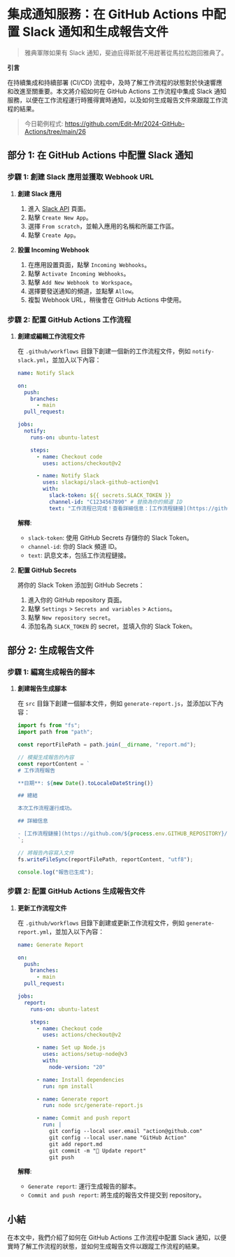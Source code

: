 # 集成通知服務：在 GitHub Actions 中配置 Slack 通知和生成報告文件

> 雅典軍隊如果有 Slack 通知，斐迪庇得斯就不用趕著從馬拉松跑回雅典了。

**引言**

在持續集成和持續部署 (CI/CD) 流程中，及時了解工作流程的狀態對於快速響應和改進至關重要。本文將介紹如何在 GitHub Actions 工作流程中集成 Slack 通知服務，以便在工作流程運行時獲得實時通知，以及如何生成報告文件來跟蹤工作流程的結果。

> 今日範例程式: <https://github.com/Edit-Mr/2024-GitHub-Actions/tree/main/26>

## 部分 1: 在 GitHub Actions 中配置 Slack 通知

### 步驟 1: 創建 Slack 應用並獲取 Webhook URL

1. **創建 Slack 應用**

   1. 進入 [Slack API](https://api.slack.com/apps) 頁面。
   2. 點擊 `Create New App`。
   3. 選擇 `From scratch`，並輸入應用的名稱和所屬工作區。
   4. 點擊 `Create App`。

2. **設置 Incoming Webhook**

   1. 在應用設置頁面，點擊 `Incoming Webhooks`。
   2. 點擊 `Activate Incoming Webhooks`。
   3. 點擊 `Add New Webhook to Workspace`。
   4. 選擇要發送通知的頻道，並點擊 `Allow`。
   5. 複製 Webhook URL，稍後會在 GitHub Actions 中使用。

### 步驟 2: 配置 GitHub Actions 工作流程

1. **創建或編輯工作流程文件**

   在 `.github/workflows` 目錄下創建一個新的工作流程文件，例如 `notify-slack.yml`，並加入以下內容：

   ```yaml
   name: Notify Slack

   on:
     push:
       branches:
         - main
     pull_request:

   jobs:
     notify:
       runs-on: ubuntu-latest

       steps:
         - name: Checkout code
           uses: actions/checkout@v2

         - name: Notify Slack
           uses: slackapi/slack-github-action@v1
           with:
             slack-token: ${{ secrets.SLACK_TOKEN }}
             channel-id: "C1234567890" # 替換為你的頻道 ID
             text: "工作流程已完成！查看詳細信息：[工作流程鏈接](https://github.com/${{ github.repository }}/actions/runs/${{ github.run_id }})"
   ```

   **解釋**:

   - `slack-token`: 使用 GitHub Secrets 存儲你的 Slack Token。
   - `channel-id`: 你的 Slack 頻道 ID。
   - `text`: 訊息文本，包括工作流程鏈接。

2. **配置 GitHub Secrets**

   將你的 Slack Token 添加到 GitHub Secrets：

   1. 進入你的 GitHub repository 頁面。
   2. 點擊 `Settings` > `Secrets and variables` > `Actions`。
   3. 點擊 `New repository secret`。
   4. 添加名為 `SLACK_TOKEN` 的 secret，並填入你的 Slack Token。

## 部分 2: 生成報告文件

### 步驟 1: 編寫生成報告的腳本

1. **創建報告生成腳本**

   在 `src` 目錄下創建一個腳本文件，例如 `generate-report.js`，並添加以下內容：

   ```javascript
   import fs from "fs";
   import path from "path";

   const reportFilePath = path.join(__dirname, "report.md");

   // 模擬生成報告的內容
   const reportContent = `
   # 工作流程報告
   
   **日期**: ${new Date().toLocaleDateString()}
   
   ## 總結
   
   本次工作流程運行成功。
   
   ## 詳細信息
   
   - [工作流程鏈接](https://github.com/${process.env.GITHUB_REPOSITORY}/actions/runs/${process.env.GITHUB_RUN_ID})
   `;

   // 將報告內容寫入文件
   fs.writeFileSync(reportFilePath, reportContent, "utf8");

   console.log("報告已生成");
   ```

### 步驟 2: 配置 GitHub Actions 生成報告文件

1. **更新工作流程文件**

   在 `.github/workflows` 目錄下創建或更新工作流程文件，例如 `generate-report.yml`，並加入以下內容：

   ```yaml
   name: Generate Report

   on:
     push:
       branches:
         - main
     pull_request:

   jobs:
     report:
       runs-on: ubuntu-latest

       steps:
         - name: Checkout code
           uses: actions/checkout@v2

         - name: Set up Node.js
           uses: actions/setup-node@v3
           with:
             node-version: "20"

         - name: Install dependencies
           run: npm install

         - name: Generate report
           run: node src/generate-report.js

         - name: Commit and push report
           run: |
             git config --local user.email "action@github.com"
             git config --local user.name "GitHub Action"
             git add report.md
             git commit -m "📝 Update report"
             git push
   ```

   **解釋**:

   - `Generate report`: 運行生成報告的腳本。
   - `Commit and push report`: 將生成的報告文件提交到 repository。

## 小結

在本文中，我們介紹了如何在 GitHub Actions 工作流程中配置 Slack 通知，以便實時了解工作流程的狀態，並如何生成報告文件以跟蹤工作流程的結果。
